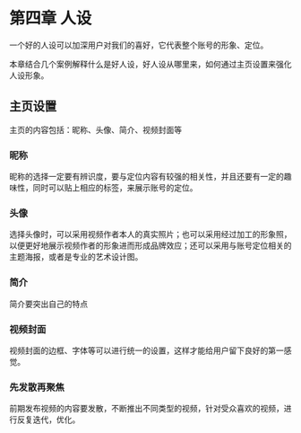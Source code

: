 # 第四章 人设  

一个好的人设可以加深用户对我们的喜好，它代表整个账号的形象、定位。

本章结合几个案例解释什么是好人设，好人设从哪里来，如何通过主页设置来强化人设形象。

## 主页设置

主页的内容包括：昵称、头像、简介、视频封面等

### 昵称

昵称的选择一定要有辨识度，要与定位内容有较强的相关性，并且还要有一定的趣味性，同时可以贴上相应的标签，来展示账号的定位。

### 头像

选择头像时，可以采用视频作者本人的真实照片；也可以采用经过加工的形象照，以便更好地展示视频作者的形象进而形成品牌效应；还可以采用与账号定位相关的主题海报，或者是专业的艺术设计图。

### 简介

简介要突出自己的特点

### 视频封面

视频封面的边框、字体等可以进行统一的设置，这样才能给用户留下良好的第一感觉。

### 先发散再聚焦

前期发布视频的内容要发散，不断推出不同类型的视频，针对受众喜欢的视频，进行反复迭代，优化。


